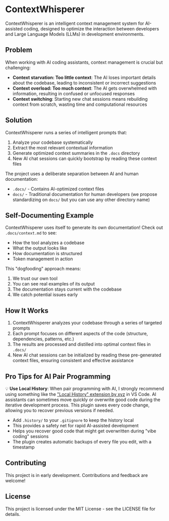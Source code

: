 # ContextWhisperer

ContextWhisperer is an intelligent context management system for AI-assisted coding, designed to optimize the interaction between developers and Large Language Models (LLMs) in development environments.

## Problem

When working with AI coding assistants, context management is crucial but challenging:
- **Context starvation: Too little context**: The AI loses important details about the codebase, leading to inconsistent or incorrect suggestions
- **Context overload: Too much context**: The AI gets overwhelmed with information, resulting in confused or unfocused responses
- **Context switching**: Starting new chat sessions means rebuilding context from scratch, wasting time and computational resources

## Solution

ContextWhisperer runs a series of intelligent prompts that:
1. Analyze your codebase systematically
2. Extract the most relevant contextual information
3. Generate optimized context summaries in the `.docs` directory
4. New AI chat sessions can quickly bootstrap by reading these context files

The project uses a deliberate separation between AI and human documentation:
- `.docs/` - Contains AI-optimized context files
- `docs/` - Traditional documentation for human developers (we propose standardizing on `docs/` but you can use any other directory name)

## Self-Documenting Example

ContextWhisperer uses itself to generate its own documentation! Check out `.docs/context.md` to see:
- How the tool analyzes a codebase
- What the output looks like
- How documentation is structured
- Token management in action

This "dogfooding" approach means:
1. We trust our own tool
2. You can see real examples of its output
3. The documentation stays current with the codebase
4. We catch potential issues early

## How It Works

1. ContextWhisperer analyzes your codebase through a series of targeted prompts
2. Each prompt focuses on different aspects of the code (structure, dependencies, patterns, etc.)
3. The results are processed and distilled into optimal context files in `.docs/`
4. New AI chat sessions can be initialized by reading these pre-generated context files, ensuring consistent and effective assistance

## Pro Tips for AI Pair Programming

💡 **Use Local History**: When pair programming with AI, I strongly recommend using something like the ["Local History" extension by xyz](https://marketplace.visualstudio.com/items?itemName=xyz.local-history) in VS Code. AI assistants can sometimes move quickly or overwrite good code during the iterative development process. This plugin saves every code change, allowing you to recover previous versions if needed.

- Add `.history/` to your `.gitignore` to keep the history local
- This provides a safety net for rapid AI-assisted development
- Helps you recover good code that might get overwritten during "vibe coding" sessions
- The plugin creates automatic backups of every file you edit, with a timestamp

## Contributing

This project is in early development. Contributions and feedback are welcome!

## License

This project is licensed under the MIT License - see the LICENSE file for details. 